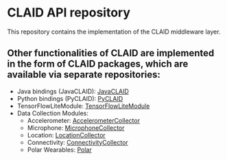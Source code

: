 # CLAID API repository
This repository contains the implementation of the CLAID middleware layer.

## Other functionalities of CLAID are implemented in the form of CLAID packages, which are available via separate repositories:

- Java bindings (JavaCLAID): [JavaCLAID](https://gitfront.io/r/user-1539181/SKXcxTFeKiqN/JavaCLAID/)
- Python bindings (PyCLAID): [PyCLAID](https://gitfront.io/r/user-1539181/q71cipzLKA4e/PyCLAID/)
- TensorFlowLiteModule: [TensorFlowLiteModule](https://gitfront.io/r/user-1539181/e5C2BsUvGhHm/TensorFlowLiteModule/)
- Data Collection Modules: 
  - Accelerometer: [AccelerometerCollector](https://gitfront.io/r/user-1539181/42xcLcbhFhvY/AccelerometerCollector/)
  - Microphone: [MicrophoneCollector](https://gitfront.io/r/user-1539181/4h1ZvxV6PUGm/MicrophoneCollector/)
  - Location: [LocationCollector](https://gitfront.io/r/user-1539181/xWBJSKXRPMnP/CLAIDLocationCollector/)
  - Connectivity: [ConnectivityCollector](https://gitfront.io/r/user-1539181/NRjp84zon5Rs/ConnectivityStateCollector/)
  - Polar Wearables: [Polar](https://gitfront.io/r/user-1539181/XGqAh7iKKaU3/PolarCollector/)
